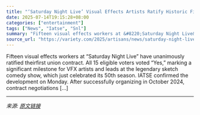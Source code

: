 ```yaml
---
title: "‘Saturday Night Live’ Visual Effects Artists Ratify Historic First Union Contract"
date: 2025-07-14T19:15:28+08:00
categories: ["entertainment"]
tags: ["News", "Iatse", "Snl"]
summary: "Fifteen visual effects workers at &#8220;Saturday Night Live&#8221; have unanimously ratified theirfirst union contract. All 15 eligible voters voted &#8220;Yes,&#8221; marking a significant milestone"
source_url: "https://variety.com/2025/artisans/news/saturday-night-live-visual-effects-artists-union-contract-1236460024/"
---
```


Fifteen visual effects workers at &#8220;Saturday Night Live&#8221; have unanimously ratified theirfirst union contract. All 15 eligible voters voted &#8220;Yes,&#8221; marking a significant milestone for VFX artists and leads at the legendary sketch comedy show, which just celebrated its 50th season. IATSE confirmed the development on Monday. After successfully organizing in October 2024, contract negotiations [&#8230;]

---

*来源: [原文链接](https://variety.com/2025/artisans/news/saturday-night-live-visual-effects-artists-union-contract-1236460024/)*

